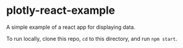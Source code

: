 # plotly-react-example
A simple example of a react app for displaying data.

To run locally, clone this repo, `cd` to this directory, and run
`npm start`.

